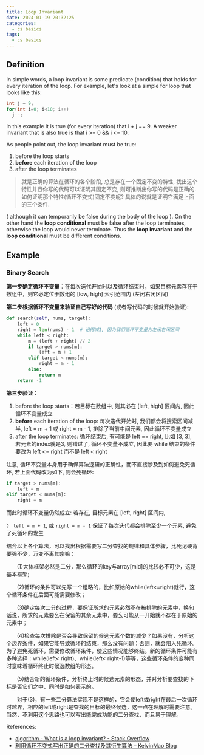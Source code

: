 ```yaml
---
title: Loop Invariant
date: 2024-01-19 20:32:25 
categories:
  - cs basics
tags:
  - cs basics
---
```


## Definition

In simple words, a loop invariant is some predicate (condition) that holds for every iteration of the loop. For example, let's look at a simple for loop that looks like this:

```c
int j = 9;
for(int i=0; i<10; i++)  
  j--;
```

In this example it is true (for every iteration) that i + j == 9. A weaker invariant that is also true is that i >= 0 && i <= 10.

As people point out, the loop invariant must be true:

1. before the loop starts
2. **before** each iteration of the loop
3. after the loop terminates

> 就是正确的算法在循环的各个阶段, 总是存在一个固定不变的特性, 找出这个特性并且你写的代码可以证明其固定不变, 则可推断出你写的代码是正确的. 
> 如何证明那个特性(循环不变式)固定不变呢? 具体的说就是证明它满足上面的三个条件.

( although it can temporarily be false during the body of the loop ). On the other hand the **loop conditional** must be false after the loop terminates, otherwise the loop would never terminate. Thus the **loop invariant** and the **loop conditional** must be different conditions.

## Example

### Binary Search

**第一步确定循环不变量**：在每次迭代开始时以及循环结束时，如果目标元素存在于数组中，则它必定位于数组的 [low, high] 索引范围内 (左闭右闭区间)

**第二步根据循环不变量来验证自己写好的代码** (或者写代码的时候就开始验证):

```python
def search(self, nums, target):
    left = 0
    right = len(nums) - 1  # 记得减1, 因为我们循环不变量为左闭右闭区间
    while left < right:
        m = (left + right) // 2
        if target > nums[m]:
            left = m + 1
        elif target < nums[m]:
            right = m - 1
        else:
            return m
    return -1
```

**第三步验证**：

1. before the loop starts：若目标在数组中, 则其必在 [left, high] 区间内, 因此循环不变量成立
2. **before** each iteration of the loop: 每次迭代开始时, 我们都会将搜索区间减半, left = m + 1 或 right = m - 1, 排除了当前中间元素, 因此循环不变量成立
3. after the loop terminates: 循环结束后, 有可能是 left == right, 比如 [3, 3], 若元素的index就是3, 则错过了, 循环不变量不成立, 因此要 while 结束的条件要改为 left <= right 而不是 left < right

注意, 循环不变量本身用于确保算法逻辑的正确性，而不直接涉及到如何避免死循环, 若上面代码改为如下, 则会死循环:

```python
if target > nums[m]:
    left = m
elif target < nums[m]:
    right = m
```

而此时循环不变量仍然成立: 若存在, 目标元素在 [left, right] 区间内, 

〉 `left = m + 1`, 或 `right = m - 1` 保证了每次迭代都会排除至少一个元素, 避免了死循环的发生

结合以上各个算法，可以找出根据需要写二分查找的规律和具体步骤，比死记硬背要强不少，万变不离其宗嘛：

　　(1)大体框架必然是二分，那么循环的key与array[mid]的比较必不可少，这是基本框架;

　　(2)循环的条件可以先写一个粗略的，比如原始的while(left<=right)就行，这个循环条件在后面可能需要修改；

　　(3)确定每次二分的过程，要保证所求的元素必然不在被排除的元素中，换句话说，所求的元素要么在保留的其余元素中，要么可能从一开始就不存在于原始的元素中；

　　(4)检查每次排除是否会导致保留的候选元素个数的减少？如果没有，分析这个边界条件，如果它能导致循环的结束，那么没有问题；否则，就会陷入死循环。为了避免死循环，需要修改循环条件，使这些情况能够终结。新的循环条件可能有多种选择：while(left< right)、while(left< right-1)等等，这些循环条件的变种同时意味着循环终止时候选数组的形态。

　　(5)结合新的循环条件，分析终止时的候选元素的形态，并对分析要查找的下标是否它们之中、同时是如何表示的。

　　对于(3)，有一些二分算法实现不是这样的，它会使left或right在最后一次循环时越界，相应的left或right是查找的目标的最终候选，这一点在理解时需要注意。当然，不利用这个思路也可以写出能完成功能的二分查找，而且易于理解。

References:

- [algorithm - What is a loop invariant? - Stack Overflow](https://stackoverflow.com/questions/3221577/what-is-a-loop-invariant)
- [利用循环不变式写出正确的二分查找及其衍生算法 – KelvinMao Blog](https://kelvinmao.github.io/%E5%88%A9%E7%94%A8%E5%BE%AA%E7%8E%AF%E4%B8%8D%E5%8F%98%E5%BC%8F%E5%86%99%E5%87%BA%E6%AD%A3%E7%A1%AE%E7%9A%84%E4%BA%8C%E5%88%86%E6%9F%A5%E6%89%BE%E5%8F%8A%E5%85%B6%E8%A1%8D%E7%94%9F%E7%AE%97%E6%B3%95/)